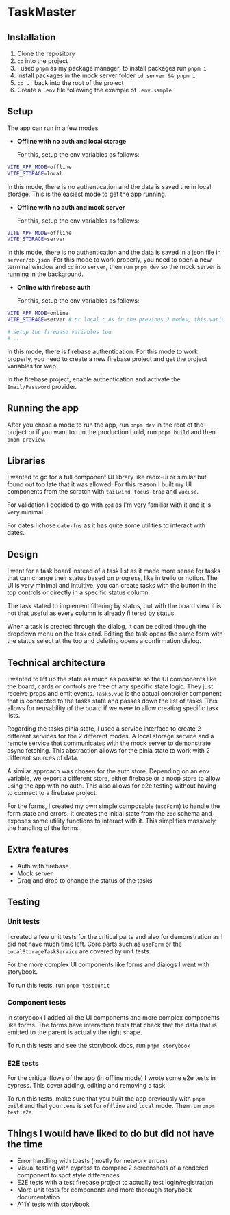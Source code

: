 # TaskMaster

## Installation

1. Clone the repository
2. `cd` into the project
3. I used `pnpm` as my package manager, to install packages run `pnpm i`
4. Install packages in the mock server folder `cd server && pnpm i`
5. `cd ..` back into the root of the project
6. Create a `.env` file following the example of `.env.sample`

## Setup

The app can run in a few modes

- **Offline with no auth and local storage**

  For this, setup the env variables as follows:

```bash
VITE_APP_MODE=offline
VITE_STORAGE=local
```

In this mode, there is no authentication and the data is saved the in local storage. This is the easiest mode to get the app running.

- **Offline with no auth and mock server**

  For this, setup the env variables as follows:

```bash
VITE_APP_MODE=offline
VITE_STORAGE=server
```

In this mode, there is no authentication and the data is saved in a json file in `server/db.json`. For this mode to work properly, you need to open
a new terminal window and `cd` into `server`, then run `pnpm dev` so the mock server is running in the background.

- **Online with firebase auth**

  For this, setup the env variables as follows:

```bash
VITE_APP_MODE=online
VITE_STORAGE=server # or local ; As in the previous 2 modes, this variable just controls where the data is saved

# setup the firebase variables too
# ...
```

In this mode, there is firebase authentication. For this mode to work properly, you need to create a new firebase project
and get the project variables for web.

In the firebase project, enable authentication and activate the `Email/Password` provider.

## Running the app

After you chose a mode to run the app, run `pnpm dev` in the root of the project or if you want to run the production build, run `pnpm build` and then `pnpm preview`.

## Libraries

I wanted to go for a full component UI library like radix-ui or similar but found out too late that it was allowed. For this reason I built my UI components from the scratch with
`tailwind`, `focus-trap` and `vueuse`.

For validation I decided to go with `zod` as I'm very familiar with it and it is very minimal.

For dates I chose `date-fns` as it has quite some utilities to interact with dates.

## Design

I went for a task board instead of a task list as it made more sense for tasks that can change their status based on progress, like in trello or notion. The UI is very minimal and intuitive,
you can create tasks with the button in the top controls or directly in a specific status column.

The task stated to implement filtering by status, but with the board view it is not that useful as every column is already filtered by status.

When a task is created through the dialog, it can be edited through the dropdown menu on the task card. Editing the task opens the same form with the status select at the top and deleting opens a confirmation dialog.

## Technical architecture

I wanted to lift up the state as much as possible so the UI components like the board, cards or controls are free of any specific state logic. They just receive props and emit events. `Tasks.vue` is the
actual controller component that is connected to the tasks state and passes down the list of tasks. This allows for reusability of the board if we were to allow creating specific task lists.

Regarding the tasks pinia state, I used a service interface to create 2 different services for the 2 different modes. A local storage service and a remote service that communicates with the mock server
to demonstrate async fetching. This abstraction allows for the pinia state to work with 2 different sources of data.

A similar approach was chosen for the auth store. Depending on an env variable, we export a different store, either firebase or a noop store to allow using the app with no auth. This also allows for e2e testing without having to connect to a firebase project.

For the forms, I created my own simple composable (`useForm`) to handle the form state and errors. It creates the initial state from the `zod` schema and exposes some utility functions to interact with it.
This simplifies massively the handling of the forms.

## Extra features

- Auth with firebase
- Mock server
- Drag and drop to change the status of the tasks

## Testing

### Unit tests

I created a few unit tests for the critical parts and also for demonstration as I did not have much time left. Core parts such as `useForm` or the `LocalStorageTaskService` are covered by unit tests.

For the more complex UI components like forms and dialogs I went with storybook.

To run this tests, run `pnpm test:unit`

### Component tests

In storybook I added all the UI components and more complex components like forms.
The forms have interaction tests that check that the data that is emitted to the parent is actually the right shape.

To run this tests and see the storybook docs, run `pnpm storybook`

### E2E tests

For the critical flows of the app (in offline mode) I wrote some e2e tests in cypress. This cover adding, editing and removing a task.

To run this tests, make sure that you built the app previously with `pnpm build` and that your `.env` is set for `offline` and `local` mode. Then run `pnpm test:e2e`

## Things I would have liked to do but did not have the time

- Error handling with toasts (mostly for network errors)
- Visual testing with cypress to compare 2 screenshots of a rendered component to spot style differences
- E2E tests with a test firebase project to actually test login/registration
- More unit tests for components and more thorough storybook documentation
- A11Y tests with storybook
